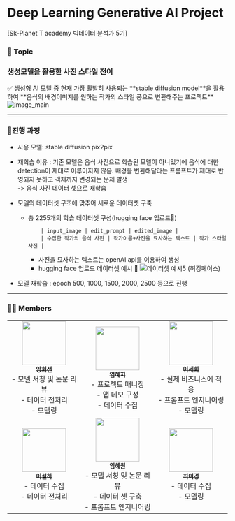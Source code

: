 # Deep Learning Generative AI Project  
[Sk-Planet T academy 빅데이터 분석가 5기]
 

<h3>📌 Topic</h3>
<h3>생성모델을 활용한 사진 스타일 전이</h3>
✅ 생성형 AI 모델 중 현재 가장 활발히 사용되는 **stable diffusion model**을 활용하여 **음식의 배경이미지를 원하는 작가의 스타일 풍으로 변환해주는 프로젝트**

<img alt="image_main" src="https://github.com/2-sehee/ASAC_5th_DL_Project/assets/174074112/0287511b-e0b5-4a45-bac4-726d2647fc5e"/>

--------------------------------------
### 📌진행 과정
- 사용 모델: stable diffusion pix2pix
- 재학습 이유 : 기존 모델은 음식 사진으로 학습된 모델이 아니었기에 음식에 대한 detection이 제대로 이루어지지 않음. 배경을 변환해달라는 프롬프트가 제대로 반영되지 못하고 객체까지 변경되는 문제 발생
    <br>-> 음식 사진 데이터 셋으로 재학습 
  
- 모델의 데이터셋 구조에 맞추어 새로운 데이터셋 구축 
  - 총 2255개의 학습 데이터셋 구성(hugging face 업로드🤗)
            
            | input_image | edit_prompt | edited_image |
            | 수집한 작가의 음식 사진 | 작가이름+사진을 묘사하는 텍스트 | 작가 스타일 사진 |

    * 사진을 묘사하는 텍스트는 openAI api를 이용하여 생성
    * hugging face 업로드 데이터셋 예시 🤗
      ![데이터셋 예시5 (허깅페이스)](https://github.com/user-attachments/assets/001fc3ff-ffcd-4d06-b571-c791f1830211)

- 모델 재학습 : epoch 500, 1000, 1500, 2000, 2500 등으로 진행

--------------------------------------

### 🙋🏻 Members
<table>
  <tbody>
    <tr>
      <td align="center" style="width:200px;"><a href="https://github.com/heesunTUKorea">
          <img src="https://github.com/user-attachments/assets/2b574210-e820-47de-b93b-c6ccb47bf1d1" height="100px;" alt=""/><br /><sub><b>양희선</b></sub></a><br />
       - 모델 서칭 및 논문 리뷰<br/>
       - 데이터 전처리<br/>
       - 모델링<br/>
      </td>
      <td align="center" style="width:200px;"><a href="https://github.com/yeomsta">
          <img src="https://github.com/user-attachments/assets/59023b59-96a4-436a-8051-e387346f4cb7" height="100px;" alt=""/><br /><sub><b>염혜지</b></sub></a><br />
       - 프로젝트 매니징<br/>
       - 앱 데모 구성<br/>
       - 데이터 수집<br/>
      </td>
      <td align="center" style="width:200px;"><a href="https://github.com/2-sehee">
          <img src="https://github.com/user-attachments/assets/c2fb72f2-fe3f-4537-97a0-d1dfccaa4904" height="100px;" alt=""/><br /><sub><b>이세희</b></sub></a><br />
       - 실제 비즈니스에 적용<br/>
       - 프롬프트 엔지니어링<br/>
       - 모델링<br/>
      </td>
      <tr/>
      <td align="center" style="width:200px;"><a href="https://github.com/seolhada">
          <img src="https://github.com/user-attachments/assets/8c328aec-ec66-4206-805e-04eb11721c12" height="100px;" alt=""/><br /><sub><b>이설하</b></sub></a><br />
       - 데이터 수집<br/>
       - 데이터 전처리<br/>
      </td>
      <td align="center" style="width:200px;"><a href="https://github.com/oh-bom">
          <img src="https://github.com/user-attachments/assets/99bc3c31-9791-406b-a8b0-37b3591f82bd" height="100px;" alt=""/><br /><sub><b>임혜원</b></sub></a><br />
       - 모델 서칭 및 논문 리뷰<br/>
       - 데이터 셋 구축<br/> 
       - 프롬프트 엔지니어링<br/>
      </td>
      <td align="center" style="width:200px;"><a href="https://github.com/LeekyeongChoi">
          <img src="https://github.com/user-attachments/assets/0b09f7f2-bf81-4725-8816-748713cd5760" height="100px;" alt=""/><br /><sub><b>최이경</b></sub></a><br />
       - 데이터 수집<br/>
       - 모델링<br/>
      </td>
    </tr>
  </tbody>
</table>

